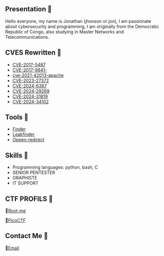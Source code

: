 ## Presentation 🙂

Hello everyone, my name is Jonathan (jhonson or jon), I am passionate about cybersecurity and programming, I am originally from the Democratic Republic of Congo, also studying in Master Networks and Telecommunications.

## CVES Rewritten 🚀

- [CVE-2017-5487](https://github.com/dream434/CVE-2017-5487)
- [CVE-2017-9841-](https://github.com/dream434/CVE-2017-9841-)
- [cve-2021-42013-apache](https://github.com/dream434/cve-2021-42013-apache)
- [CVE-2023-27372](https://github.com/dream434/CVE-2023-27372/)
- [CVE-2024-6387](https://github.com/dream434/CVE-2024-6387/)
- [CVE-2024-29269](https://github.com/dream434/CVE-2024-29269)
- [CVE-2024-31819](https://github.com/dream434/CVE-2024-31819)
-  [CVE-2024-34102](https://github.com/dream434/CVE-2024-34102/)

 ## Tools 🧰
 
- [Finder](https://github.com/dream434/finder-subdomain-and-activedomain)
- [Leakfinder](https://github.com/dream434/Leakfinder)
- [Opeen-redirect](https://github.com/dream434/Open-redirect)
  
## Skills 🔭
- Programming languages: python, bash, C
- SENIOR PENTESTER
- GRAPHISTE
- IT SUPPORT

 ## CTF PROFILS 🏁

🏅[Root-me](https://www.root-me.org/jhon12)

🏅[PicoCTF](https://play.picoctf.org/users/jhonson1212)

## Contact Me 📲
 📧[Email](mailto:jonathan.jon1224@gmail.com)  
 
 

